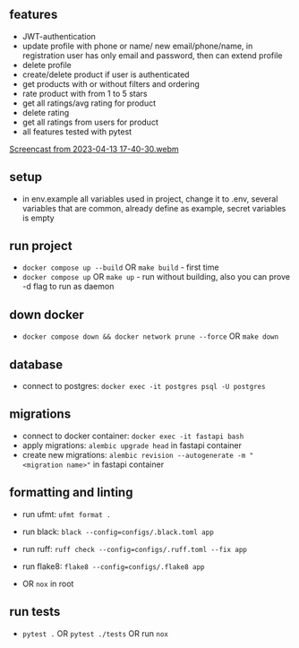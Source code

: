 ## features
- JWT-authentication
- update profile with phone or name/ new email/phone/name, in registration user has only email and password, then can extend profile
- delete profile
- create/delete product if user is authenticated
- get products with or without filters and ordering
- rate product with from 1 to 5 stars
- get all ratings/avg rating for product
- delete rating
- get all ratings from users for product
- all features tested with pytest

[Screencast from 2023-04-13 17-40-30.webm](https://user-images.githubusercontent.com/91421235/231795625-8d372fca-0d53-4d7a-b111-e41dfe8e8395.webm)

## setup
- in env.example all variables used in project, change it to .env, several variables that are common, already define as example, secret variables is empty

## run project
- `docker compose up --build` OR `make build` - first time
- `docker compose up` OR `make up` - run without building, also you can prove -d flag to run as daemon

## down docker
- `docker compose down && docker network prune --force` OR `make down`

## database
- connect to postgres: `docker exec -it postgres psql -U postgres`

## migrations
- connect to docker container: `docker exec -it fastapi bash`
- apply migrations: `alembic upgrade head` in fastapi container
- create new migrations: `alembic revision --autogenerate -m "<migration name>"` in fastapi container

## formatting and linting
- run ufmt: `ufmt format .`
- run black: `black --config=configs/.black.toml app`
- run ruff: `ruff check --config=configs/.ruff.toml --fix app`
- run flake8: `flake8 --config=configs/.flake8 app`

- OR `nox` in root

## run tests
- `pytest .` OR `pytest ./tests` OR run `nox`
